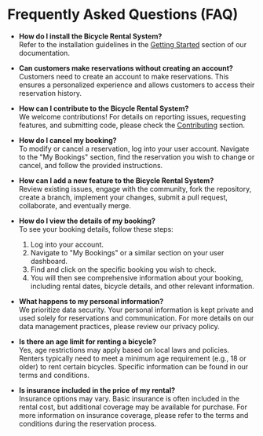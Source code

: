 # Frequently Asked Questions (FAQ)

- **How do I install the Bicycle Rental System?**  
  Refer to the installation guidelines in the [Getting Started](Documentation.md#getting-started) section of our documentation.

- **Can customers make reservations without creating an account?**  
  Customers need to create an account to make reservations. This ensures a personalized experience and allows customers to access their reservation history.

- **How can I contribute to the Bicycle Rental System?**  
  We welcome contributions! For details on reporting issues, requesting features, and submitting code, please check the [Contributing](Documentation.md#contributing) section.

- **How do I cancel my booking?**  
  To modify or cancel a reservation, log into your user account. Navigate to the "My Bookings" section, find the reservation you wish to change or cancel, and follow the provided instructions.

- **How can I add a new feature to the Bicycle Rental System?**  
  Review existing issues, engage with the community, fork the repository, create a branch, implement your changes, submit a pull request, collaborate, and eventually merge.

- **How do I view the details of my booking?**  
  To see your booking details, follow these steps:  
  1. Log into your account.  
  2. Navigate to "My Bookings" or a similar section on your user dashboard.  
  3. Find and click on the specific booking you wish to check.  
  4. You will then see comprehensive information about your booking, including rental dates, bicycle details, and other relevant information.

- **What happens to my personal information?**  
  We prioritize data security. Your personal information is kept private and used solely for reservations and communication. For more details on our data management practices, please review our privacy policy.

- **Is there an age limit for renting a bicycle?**  
  Yes, age restrictions may apply based on local laws and policies. Renters typically need to meet a minimum age requirement (e.g., 18 or older) to rent certain bicycles. Specific information can be found in our terms and conditions.

- **Is insurance included in the price of my rental?**  
  Insurance options may vary. Basic insurance is often included in the rental cost, but additional coverage may be available for purchase. For more information on insurance coverage, please refer to the terms and conditions during the reservation process.
